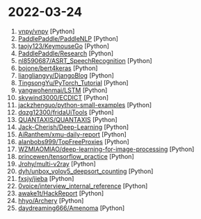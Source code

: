 # 2022-03-24

1. [vnpy/vnpy](https://github.com/vnpy/vnpy "基于Python的开源量化交易平台开发框架") [Python]
2. [PaddlePaddle/PaddleNLP](https://github.com/PaddlePaddle/PaddleNLP "Easy-to-use and Fast NLP library with awesome model zoo, supporting wide-range of NLP tasks from research to industrial applications.") [Python]
3. [taojy123/KeymouseGo](https://github.com/taojy123/KeymouseGo "类似按键精灵的鼠标键盘录制和自动化操作 模拟点击和键入 | automate mouse clicks and keyboard input") [Python]
4. [PaddlePaddle/Research](https://github.com/PaddlePaddle/Research "novel deep learning research works with PaddlePaddle") [Python]
5. [nl8590687/ASRT_SpeechRecognition](https://github.com/nl8590687/ASRT_SpeechRecognition "A Deep-Learning-Based Chinese Speech Recognition System 基于深度学习的中文语音识别系统") [Python]
6. [bojone/bert4keras](https://github.com/bojone/bert4keras "keras implement of transformers for humans") [Python]
7. [liangliangyy/DjangoBlog](https://github.com/liangliangyy/DjangoBlog "🍺基于Django的博客系统") [Python]
8. [TingsongYu/PyTorch_Tutorial](https://github.com/TingsongYu/PyTorch_Tutorial "《Pytorch模型训练实用教程》中配套代码") [Python]
9. [yangwohenmai/LSTM](https://github.com/yangwohenmai/LSTM "基于LSTM神经网络的时间序列预测") [Python]
10. [skywind3000/ECDICT](https://github.com/skywind3000/ECDICT "Free English to Chinese Dictionary Database") [Python]
11. [jackzhenguo/python-small-examples](https://github.com/jackzhenguo/python-small-examples "告别枯燥，致力于打造 Python 实用小例子，更多Python良心教程见 Python中文网 http://www.zglg.work") [Python]
12. [dqzg12300/fridaUiTools](https://github.com/dqzg12300/fridaUiTools "frida工具的缝合怪") [Python]
13. [QUANTAXIS/QUANTAXIS](https://github.com/QUANTAXIS/QUANTAXIS "QUANTAXIS 支持任务调度 分布式部署的 股票/期货/期权 数据/回测/模拟/交易/可视化/多账户 纯本地量化解决方案") [Python]
14. [Jack-Cherish/Deep-Learning](https://github.com/Jack-Cherish/Deep-Learning "💻深度学习实战：手写数字识别、Discuz验证码识别、垃圾分类、语义分割") [Python]
15. [AiRanthem/xmu-daily-report](https://github.com/AiRanthem/xmu-daily-report "基于Github Actions，无需本地部署，在线fork仓库即可使用的厦大Daily Health Report 健康打卡自动填写脚本") [Python]
16. [alanbobs999/TopFreeProxies](https://github.com/alanbobs999/TopFreeProxies "高质量免费节点分享，以及订阅链接收集。") [Python]
17. [WZMIAOMIAO/deep-learning-for-image-processing](https://github.com/WZMIAOMIAO/deep-learning-for-image-processing "deep learning for image processing including classification and object-detection etc.") [Python]
18. [princewen/tensorflow_practice](https://github.com/princewen/tensorflow_practice "tensorflow实战练习，包括强化学习、推荐系统、nlp等") [Python]
19. [Jrohy/multi-v2ray](https://github.com/Jrohy/multi-v2ray "v2ray/xray多用户管理部署程序") [Python]
20. [dyh/unbox_yolov5_deepsort_counting](https://github.com/dyh/unbox_yolov5_deepsort_counting "yolov5 deepsort 行人 车辆 跟踪 检测 计数") [Python]
21. [fxsjy/jieba](https://github.com/fxsjy/jieba "结巴中文分词") [Python]
22. [0voice/interview_internal_reference](https://github.com/0voice/interview_internal_reference "2021年最新总结，阿里，腾讯，百度，美团，头条等技术面试题目，以及答案，专家出题人分析汇总。") [Python]
23. [awake1t/HackReport](https://github.com/awake1t/HackReport "渗透测试报告/资料文档/渗透经验文档/安全书籍") [Python]
24. [hhyo/Archery](https://github.com/hhyo/Archery "SQL 审核查询平台") [Python]
25. [daydreaming666/Amenoma](https://github.com/daydreaming666/Amenoma "A simple desktop application to scan and export Genshin Impact Artifacts and Materials.") [Python]
